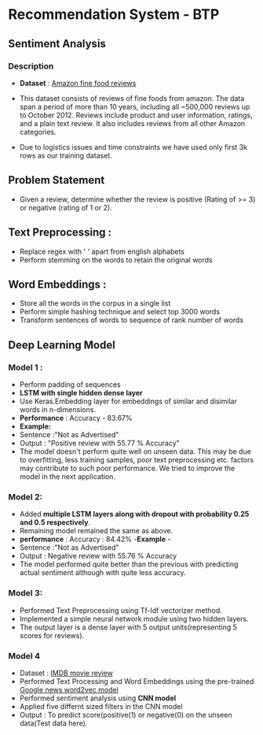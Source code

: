 # Recommendation System - BTP

## Sentiment Analysis

### Description

- **Dataset** : [Amazon fine food reviews](https://www.kaggle.com/snap/amazon-fine-food-reviews)

- This dataset consists of reviews of fine foods from amazon. The data span a period of more than 10 years, including all ~500,000 reviews up to October 2012. Reviews include product and user information, ratings, and a plain text review. It also includes reviews from all other Amazon categories.

- Due to logistics issues and time constraints we have used only first 3k rows as our training dataset.

## Problem Statement

- Given a review, determine whether the review is positive (Rating of >= 3) or negative (rating of 1 or 2).

## Text Preprocessing : 

- Replace regex with ' ' apart from english alphabets
- Perform stemming on the words to retain the original words

## Word Embeddings : 

- Store all the words in the corpus in a single list
- Perform simple hashing technique and select top 3000 words
- Transform sentences of words to sequence of rank number of words

## Deep Learning Model

### Model 1 : 

- Perform padding of sequences
- **LSTM with single hidden dense layer**
- Use Keras.Embedding layer for embeddings of similar and disimilar words in n-dimensions.
- **Performance** : Accuracy - 83.67%
- **Example:**
- Sentence :"Not as Advertised"
- Output : "Positive review with 55.77 % Accuracy"
- The model doesn't perform quite well on unseen data. This may be due to overfitting, less training samples, poor text preprocessing etc. factors may contribute to 
such poor performance. We tried to improve the model in the next application.

### Model 2:

- Added **multiple LSTM layers along with dropout with probability 0.25 and 0.5 respectively**.
- Remaining model remained the same as above.
- **performance** : Accuracy : 84.42%
-**Example** - 
- Sentence :"Not as Advertised"
- Output : Negative review with 55.76 % Accuracy
- The model performed quite better than the previous with predicting actual sentiment although with quite less accuracy. 

### Model 3: 
- Performed Text Preprocessing using Tf-Idf vectorizer method.
- Implemented a simple neural network module using two hidden layers.
- The output layer is a dense layer with 5 output units(representing 5 scores for reviews).

### Model 4
- Dataset : [IMDB movie review](https://www.kaggle.com/lakshmi25npathi/imdb-dataset-of-50k-movie-reviews)
- Performed Text Processing and Word Embeddings using the pre-trained [Google news word2vec model](https://code.google.com/archive/p/word2vec/)
- Performed sentiment analysis using **CNN model**
- Applied five differnt sized filters in the CNN model
- Output : To predict score(positive(1) or negative(0) on the unseen data(Test data here).
